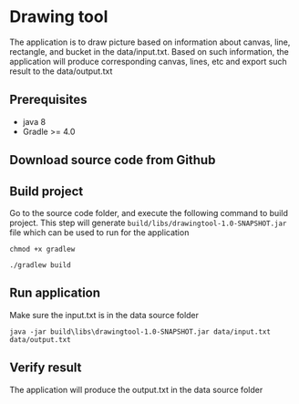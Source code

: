 # Drawing tool
The application is to draw picture based on information about canvas, line, rectangle, and bucket in the data/input.txt. Based on such information, the application will produce corresponding canvas, lines, etc and export such result to the data/output.txt

## Prerequisites
- java 8
- Gradle >= 4.0

## Download source code from Github

## Build project
Go to the source code folder, and execute the following command to build project. This step will generate ```build/libs/drawingtool-1.0-SNAPSHOT.jar``` file which can be used to run for the application
```
chmod +x gradlew
```
```
./gradlew build
```

## Run application 
Make sure the input.txt is in the data source folder
```
java -jar build\libs\drawingtool-1.0-SNAPSHOT.jar data/input.txt data/output.txt
```

## Verify result
The application will produce the output.txt in the data source folder

